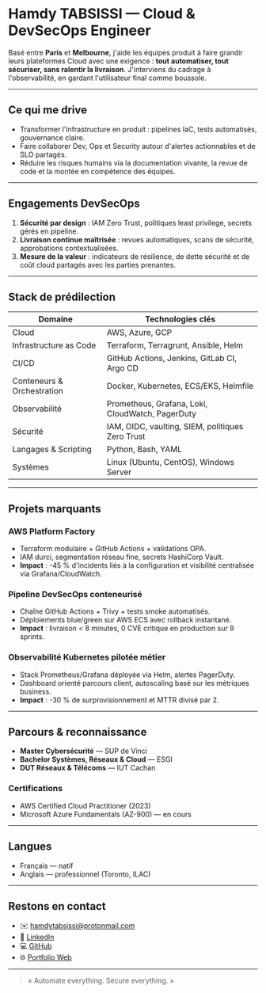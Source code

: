 # Hamdy TABSISSI — Cloud & DevSecOps Engineer

Basé entre **Paris** et **Melbourne**, j'aide les équipes produit à faire grandir leurs plateformes Cloud avec une exigence : **tout automatiser, tout sécuriser, sans ralentir la livraison**. J'interviens du cadrage à l'observabilité, en gardant l'utilisateur final comme boussole.

---

## Ce qui me drive
- Transformer l'infrastructure en produit : pipelines IaC, tests automatisés, gouvernance claire.
- Faire collaborer Dev, Ops et Security autour d'alertes actionnables et de SLO partagés.
- Réduire les risques humains via la documentation vivante, la revue de code et la montée en compétence des équipes.

---

## Engagements DevSecOps
1. **Sécurité par design** : IAM Zero Trust, politiques least privilege, secrets gérés en pipeline.
2. **Livraison continue maîtrisée** : revues automatiques, scans de sécurité, approbations contextualisées.
3. **Mesure de la valeur** : indicateurs de résilience, de dette sécurité et de coût cloud partagés avec les parties prenantes.

---

## Stack de prédilection
| Domaine | Technologies clés |
| --- | --- |
| Cloud | AWS, Azure, GCP |
| Infrastructure as Code | Terraform, Terragrunt, Ansible, Helm |
| CI/CD | GitHub Actions, Jenkins, GitLab CI, Argo CD |
| Conteneurs & Orchestration | Docker, Kubernetes, ECS/EKS, Helmfile |
| Observabilité | Prometheus, Grafana, Loki, CloudWatch, PagerDuty |
| Sécurité | IAM, OIDC, vaulting, SIEM, politiques Zero Trust |
| Langages & Scripting | Python, Bash, YAML |
| Systèmes | Linux (Ubuntu, CentOS), Windows Server |

---

## Projets marquants
### AWS Platform Factory
- Terraform modulaire + GitHub Actions + validations OPA.
- IAM durci, segmentation réseau fine, secrets HashiCorp Vault.
- **Impact** : -45 % d'incidents liés à la configuration et visibilité centralisée via Grafana/CloudWatch.

### Pipeline DevSecOps conteneurisé
- Chaîne GitHub Actions + Trivy + tests smoke automatisés.
- Déploiements blue/green sur AWS ECS avec rollback instantané.
- **Impact** : livraison < 8 minutes, 0 CVE critique en production sur 9 sprints.

### Observabilité Kubernetes pilotée métier
- Stack Prometheus/Grafana déployée via Helm, alertes PagerDuty.
- Dashboard orienté parcours client, autoscaling basé sur les métriques business.
- **Impact** : -30 % de surprovisionnement et MTTR divisé par 2.

---

## Parcours & reconnaissance
- **Master Cybersécurité** — SUP de Vinci
- **Bachelor Systèmes, Réseaux & Cloud** — ESGI
- **DUT Réseaux & Télécoms** — IUT Cachan

### Certifications
- AWS Certified Cloud Practitioner (2023)
- Microsoft Azure Fundamentals (AZ-900) — en cours

---

## Langues
- Français — natif
- Anglais — professionnel (Toronto, ILAC)

---

## Restons en contact
- ✉️ hamdytabsissi@protonmail.com
- 💼 [LinkedIn](https://linkedin.com/in/hamdytabsissi)
- 💻 [GitHub](https://github.com/hamdytabsissi)
- 🌐 [Portfolio Web](https://hamdytabsissi.github.io/Portfolio-Ambi)

---

> « Automate everything. Secure everything. »

